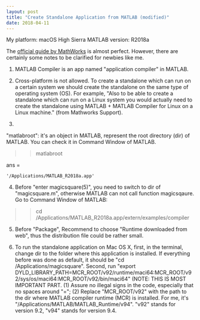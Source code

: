 ```yaml
---
layout: post
title: "Create Standalone Application from MATLAB (modified)"
date: 2018-04-11
---
```

My platform: macOS High Sierra
MATLAB version: R2018a


The [official guide by MathWorks](https://www.mathworks.com/help/compiler/create-and-install-a-standalone-application-from-matlab-code.html) is almost perfect. However, there are certainly some notes to be clarified for newbies like me.

1. MATLAB Compiler is an app named "application compiler" in MATLAB.

2. Cross-platform is not allowed. To create a standalone which can run on a certain system we should create the standalone on the same type of operating system (OS). For example, "Also to be able to create a standalone which can run on a Linux system you would actually need to create the standalone using MATLAB + MATLAB Compiler for Linux on a Linux machine." (from Mathworks Support).

3. 

"matlabroot": it's an object in MATLAB, represent the root directory (dir) of MATLAB. You can check it in Command Window of MATLAB.
>> matlabroot

ans =

    '/Applications/MATLAB_R2018a.app'

4. Before "enter magicsquare(5)", you need to switch to dir of "magicsquare.m", otherwise MATLAB can not call function magicsqaure. Go to Command Window of MATLAB:
>> cd /Applications/MATLAB_R2018a.app/extern/examples/compiler

5. Before "Package", Recommend to choose "Runtime downloaded from web", thus the distribution file could be rather small.

6. To run the standalone application on Mac OS X, first, in the terminal, change dir to the folder where this application is installed. If everything before was done as default, it should be "cd /Applications/magicsquare". Second, run "export DYLD_LIBRARY_PATH=MCR_ROOT/v92/runtime/maci64:MCR_ROOT/v92/sys/os/maci64:MCR_ROOT/v92/bin/maci64" (NOTE: THIS IS MOST IMPORTANT PART. 
(1) Assure no illegal signs in the code, especially that no spaces around "="; 
(2) Replace "MCR_ROOT/v92" with the path to the dir where MATLAB compiler runtime (MCR) is installed. For me, it's "/Applications/MATLAB/MATLAB_Runtime/v94". "v92" stands for version 9.2, "v94" stands for version 9.4.
